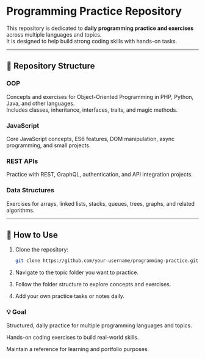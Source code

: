 # Programming Practice Repository

This repository is dedicated to **daily programming practice and exercises** across multiple languages and topics.  
It is designed to help build strong coding skills with hands-on tasks.

---

## 📂 Repository Structure

### **OOP**
Concepts and exercises for Object-Oriented Programming in PHP, Python, Java, and other languages.  
Includes classes, inheritance, interfaces, traits, and magic methods.

### **JavaScript**
Core JavaScript concepts, ES6 features, DOM manipulation, async programming, and small projects.

### **REST APIs**
Practice with REST, GraphQL, authentication, and API integration projects.

### **Data Structures**
Exercises for arrays, linked lists, stacks, queues, trees, graphs, and related algorithms.


---

## 🚀 How to Use

1. Clone the repository:
   ```bash
   git clone https://github.com/your-username/programming-practice.git

2. Navigate to the topic folder you want to practice.

3. Follow the folder structure to explore concepts and exercises.

4. Add your own practice tasks or notes daily.

### 💡 Goal

Structured, daily practice for multiple programming languages and topics.

Hands-on coding exercises to build real-world skills.

Maintain a reference for learning and portfolio purposes.


